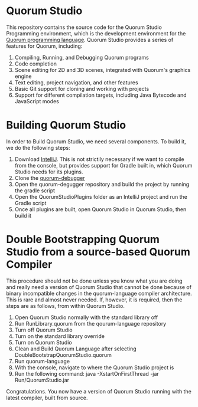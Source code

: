 # Quorum Studio #

This repository contains the source code for the Quorum Studio Programming environment, which is the development environment for the [Quorum programming language](https://github.com/qorf/quorum-language). Quorum Studio provides a series of features for Quorum, including:

1. Compiling, Running, and Debugging Quorum programs
2. Code completion
3. Scene editing for 2D and 3D scenes, integrated with Quorum's graphics engine
4. Text editing, project navigation, and other features
5. Basic Git support for cloning and working with projects
6. Support for different compilation targets, including Java Bytecode and JavaScript modes

# Building Quorum Studio #

In order to Build Quorum Studio, we need several components. To build it, we do the following steps:

1. Download [IntelliJ](https://www.jetbrains.com/idea/). This is not strictily necessary if we want to compile from the console, but provides support for Gradle built in, which Quorum Studio needs for its plugins.
2. Clone the [quorum-debugger](https://github.com/qorf/quorum-debugger)
3. Open the quorum-degugger repository and build the project by running the gradle script
4. Open the QuorumStudioPlugins folder as an IntelliJ project and run the Gradle script
5. Once all plugins are built, open Quorum Studio in Quorum Studio, then build it


# Double Bootstrapping Quorum Studio from a source-based Quorum Compiler #

This procedure should not be done unless you know what you are doing and really need a version of Quorum Studio that cannot be done because of binary incompatible changes in the quorum-language compiler architecture. This is rare and almost never needed. If, however, it is required, then the steps are as follows, from within Quorum Studio.

1. Open Quorum Studio normally with the standard library off
2. Run RunLibrary.quorum from the qourum-language repository
3. Turn off Quorum Studio
4. Turn on the standard library override
5. Turn on Quorum Studio
6. Clean and Build Quorum Language after selecting DoubleBootstrapQuorumStudio.quorum
7. Run quorum-language
8. With the console, navigate to where the Quorum Studio project is
9. Run the following command: java -XstartOnFirstThread -jar Run/QuorumStudio.jar

Congratulations. You now have a version of Quorum Studio running with the latest compiler, built from source.
